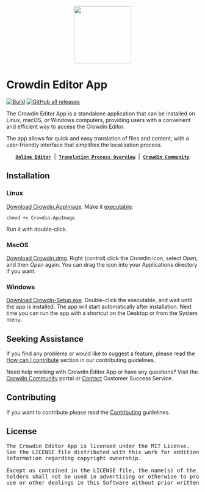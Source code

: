 [<p align='center'><img src='https://support.crowdin.com/assets/logos/crowdin-dark-symbol.png' data-canonical-src='https://support.crowdin.com/assets/logos/crowdin-dark-symbol.png' width='150' height='150' align='center'/></p>](https://crowdin.com)

# Crowdin Editor App

[![Build](https://github.com/crowdin/editor-app/actions/workflows/build.yml/badge.svg)](https://github.com/crowdin/editor-app/actions/workflows/build.yml)
[![GitHub all releases](https://img.shields.io/github/downloads/crowdin/editor-app/total?cacheSeconds=500)](https://github.com/crowdin/editor-app/releases)

The Crowdin Editor App is a standalone application that can be installed on Linux, macOS, or Windows computers, providing users with a convenient and efficient way to access the Crowdin Editor.

The app allows for quick and easy translation of files and content, with a user-friendly interface that simplifies the localization process.

<div align="center">

[**`Online Editor`**](https://support.crowdin.com/online-editor/) &nbsp;|&nbsp;
[**`Translation Process Overview`**](https://support.crowdin.com/translation-process-overview/) &nbsp;|&nbsp;
[**`Crowdin Community`**](https://community.crowdin.com/)

</div>

## Installation

### Linux

[Download Crowdin.AppImage](https://github.com/crowdin/editor-app/releases/latest/download/Crowdin.AppImage).
Make it [executable](https://discourse.appimage.org/t/how-to-run-an-appimage/80):
```console
chmod +x Crowdin.AppImage
```
Run it with double-click.

### MacOS

[Download Crowdin.dmg](https://github.com/crowdin/editor-app/releases/latest/download/Crowdin.dmg). Right (control) click the Crowdin icon, select _Open_, and then _Open_ again. You can drag the icon into your Applications directory if you want.

### Windows

[Download Crowdin-Setup.exe](https://github.com/crowdin/editor-app/releases/latest/download/Crowdin-Setup.exe). Double-click the executable, and wait until the app is installed. The app will start automatically after installation. Next time you can run the app with a shortcut on the Desktop or from the System menu.

## Seeking Assistance

If you find any problems or would like to suggest a feature, please read the [How can I contribute](/CONTRIBUTING.md#how-can-i-contribute) section in our contributing guidelines.

Need help working with Crowdin Editor App or have any questions? Visit the [Crowdin Community](https://community.crowdin.com/) portal or [Contact](https://crowdin.com/contacts) Customer Success Service.

## Contributing

If you want to contribute please read the [Contributing](/CONTRIBUTING.md) guidelines.

## License

<pre>
The Crowdin Editor App is licensed under the MIT License.
See the LICENSE file distributed with this work for additional
information regarding copyright ownership.

Except as contained in the LICENSE file, the name(s) of the above copyright
holders shall not be used in advertising or otherwise to promote the sale,
use or other dealings in this Software without prior written authorization.
</pre>
